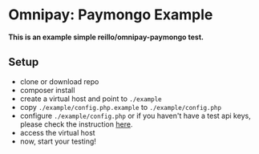 # Omnipay: Paymongo Example

**This is an example simple reillo/omnipay-paymongo test.**

## Setup

- clone or download repo
- composer install
- create a virtual host and point to `./example`
- copy `./example/config.php.example` to `./example/config.php`
- configure `./example/config.php` or if you haven't have a test api keys, please check the instruction [here](https://developers.paymongo.com/docs/authentication).
- access the virtual host
- now, start your testing!
